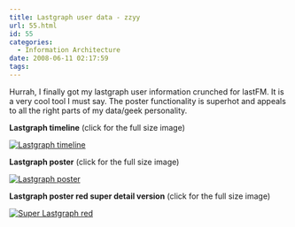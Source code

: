 ```yaml
---
title: Lastgraph user data - zzyy
url: 55.html
id: 55
categories:
  - Information Architecture
date: 2008-06-11 02:17:59
tags:
---
```


Hurrah, I finally got my lastgraph user information crunched for lastFM. It is a very cool tool I must say. The poster functionality is superhot and appeals to all the right parts of my data/geek personality.

**Lastgraph timeline** (click for the full size image)

[![Lastgraph timeline](fireshot-capture-265-lastgraph_-zzyys-timeline-lastgraph3_aeracode_org_user_zzyy_timeline-300x93.png "Timeline")](fireshot-capture-265-lastgraph_-zzyys-timeline-lastgraph3_aeracode_org_user_zzyy_timeline.png)

**Lastgraph poster** (click for the full size image)

[![Lastgraph poster](graph_11555-300x67.jpg "Lastgraph poster")](graph_11555.jpg)

**Lastgraph poster red super detail version** (click for the full size image)

[![Super Lastgraph red](graph_11571-300x67.jpg "Super Lastgraph red")](graph_11571.jpg)